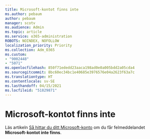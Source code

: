 ```yaml
---
title: Microsoft-kontot finns inte
ms.author: pebaum
author: pebaum
manager: scotv
ms.audience: Admin
ms.topic: article
ms.service: o365-administration
ROBOTS: NOINDEX, NOFOLLOW
localization_priority: Priority
ms.collection: Adm_O365
ms.custom:
- "9002448"
- "5071"
ms.openlocfilehash: 850f71ededd23aaca198ad0e0a005bdd2a05cda4
ms.sourcegitcommit: 8bc60ec34bc1e40685e3976576e04a2623f63a7c
ms.translationtype: HT
ms.contentlocale: sv-SE
ms.lasthandoff: 04/15/2021
ms.locfileid: "51829871"
---
```

# <a name="microsoft-account-does-not-exist"></a>Microsoft-kontot finns inte

Läs artikeln [Så hittar du ditt Microsoft-konto](https://support.microsoft.com/help/13811/microsoft-account-how-to-find) om du får felmeddelandet **Microsoft-kontot inte finns**.
